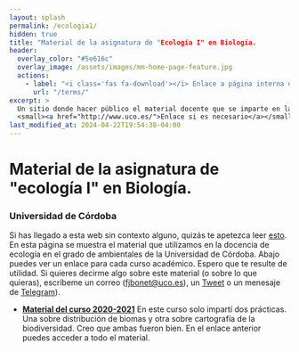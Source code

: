 ```yaml
---
layout: splash
permalink: /ecologia1/
hidden: true
title: "Material de la asignatura de "Ecología I" en Biología.
header:
  overlay_color: "#5e616c"
  overlay_image: /assets/images/mm-home-page-feature.jpg
  actions:
    - label: "<i class='fas fa-download'></i> Enlace a página interna dentro del proyecto "
      url: "/terms/"
excerpt: >
  Un sitio donde hacer público el material docente que se imparte en la Universidad de Córdoba.<br />
  <small><a href="http://www.uco.es/">Enlace si es necesario</a></small>
last_modified_at: 2024-04-22T19:54:38-04:00
---
```


# Material de la asignatura de "ecología I" en Biología. 

### Universidad de Córdoba 

 

Si has llegado a esta web sin contexto alguno, quizás te apetezca leer [esto](https://aprendiendo-cosas.github.io/). En esta página se muestra el material que utilizamos en la docencia de ecología en el grado de ambientales de la Universidad de Córdoba. Abajo puedes ver un enlace para cada curso académico. Espero que te resulte de utilidad. Si quieres decirme algo sobre este material (o sobre lo que quieras), escríbeme un correo ([fjbonet@uco.es](mailto:fjbonet@uco.es)), un [Tweet](https://twitter.com/fjbonet) o un menesaje de [Telegram](https://aprendiendo-cosas.github.io/eco_I_bio_uco/t.me/fjbonet)). 

 

 

- **[Material del curso 2020-2021](https://aprendiendo-cosas.github.io/eco_I_bio_uco/contenidos_ecologia_I_bio_2020-2021.html)** En este curso solo impartí dos prácticas. Una sobre distribución de biomas y otra sobre cartografía de la biodiversidad. Creo que ambas fueron bien. En el enlace anterior puedes acceder a todo el material.